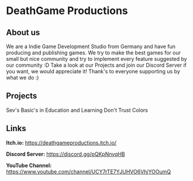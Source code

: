 # DeathGame Productions

About us
--------
We are a Indie Game Development Studio from Germany and have fun producing and publishing games. We try to make the best games for our small but nice community and try to implement every feature suggested by our community :D Take a look at our Projects and join our Discord Server if you want, we would appreciate it! Thank's to everyone supporting us by what we do :)

Projects
--------
Sev's Basic's in Education and Learning
Don't Trust Colors

Links
-----
**Itch.io:** https://deathgameproductions.itch.io/

**Discord Server:** https://discord.gg/pQKpNnyqHB

**YouTube Channel:** https://www.youtube.com/channel/UCY7rTE7YJUHVO6VhjYOOumQ
